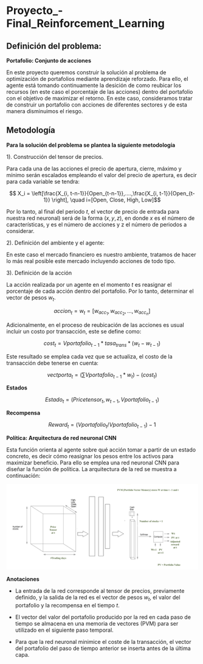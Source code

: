 # Proyecto_-Final_Reinforcement_Learning


## Definición del problema:

**Portafolio: Conjunto de acciones**

En este proyecto queremos construir la solución al problema de optimización de portafolios mediante aprendizaje reforzado. Para ello, el agente está tomando continuamente la desición de como reubicar los recursos (en este caso el porcentaje de las acciones) dentro del portafolio con el objetivo de maximizar el retorno. En este caso, consideramos tratar de construir un portafolio con acciones de diferentes sectores y de esta manera disminuimos el riesgo.

## Metodología

**Para la solución del problema se plantea la siguiente metodología**

1). Construcción del tensor de precios.

Para cada una de las acciones el precio de apertura, cierre, máximo y mínimo serán escalados empleando el valor del precio de apertura, es decir para cada variable se tendra:

$$ X_i = \left[\frac{X_{i, t-n-1}}{Open_{t-n-1}},....,\frac{X_{i, t-1}}{Open_{t-1}} \right], \quad i=[Open, Close, High, Low]$$


Por lo tanto, al final del periodo $t$, el vector de precio de entrada para nuestra red neuronal) será de la forma $(x, y,z)$, en donde $x$ es el número de características, y es el número de acciones y z el número de periodos a considerar.

2). Definición del ambiente y el agente:

En este caso el mercado financiero es nuestro ambiente, tratamos de hacer lo más real posible este mercado incluyendo acciones de todo tipo. 


3). Definición de la acción

La acción realizada por un agente en el momento $t$ es reasignar el porcentaje de cada acción dentro del portafolio. Por lo tanto, determinar el vector de pesos $w_t$.

$$accion_t = w_t = [ w_{acc_1}, w_{acc_2}, ..., w_{acc_n}]$$

Adicionalmente, en el proceso de reubicación de las acciones es usual incluir un costo por transacción, este se define como:

$$cost_t = Vportafolio_{t-1}* tasa_{trans}* (w_t-w_{t-1}) $$

Este resultado se emplea cada vez que se actualiza, el costo de la transacción debe tenerse en cuenta:

$$ vectporta_t = (\sum Vportafolio_{t-1}*w_t)- (cost_t) $$


**Estados**

$$ Estado_t = (Pricetensor_t, w_{t-1}, Vportafolio_{t-1})$$

**Recompensa**

$$Reward_{t} = (Vportafolio_t/ Vportafolio_{t-1}) - 1$$

**Política: Arquitectura de red neuronal CNN**

Esta función orienta al agente sobre qué acción tomar a partir de un estado concreto, es decir cómo reasignar los pesos entre los activos para maximizar
beneficio. Para ello se emplea una red neuronal CNN para diseñar la función de política. La arquitectura de la red se muestra a continuación:

![title](https://raw.githubusercontent.com/ancastillar/Proyecto_Final_Series_Tiempo/main/datos/cnn.png)

**Anotaciones**

* La entrada de la red corresponde al tensor de precios, previamente definido, y la salida de la red es el vector de pesos $w_t$, el valor del portafolio y la recompensa en el tiempo $t$.

* El vector del valor del portafolio producido por la red
en cada paso de tiempo se almacena en una memoria de vectores 
(PVM) para ser utilizado en el siguiente paso temporal.


* Para que la red neuronal minimice el coste de la transacción, el vector del portafolio del paso de tiempo anterior se inserta antes de
la última capa. 
